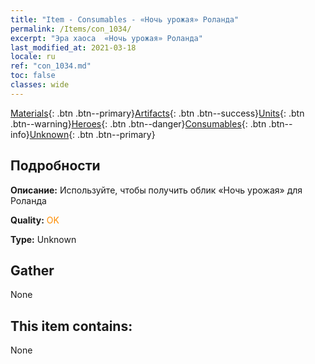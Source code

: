 ```yaml
---
title: "Item - Consumables - «Ночь урожая» Роланда"
permalink: /Items/con_1034/
excerpt: "Эра хаоса  «Ночь урожая» Роланда"
last_modified_at: 2021-03-18
locale: ru
ref: "con_1034.md"
toc: false
classes: wide
---
```

 [Materials](/ru/Items/){: .btn .btn--primary}[Artifacts](/ru/Items/Artifacts/){: .btn .btn--success}[Units](/ru/Items/Units/){: .btn .btn--warning}[Heroes](/ru/Items/Heroes/){: .btn .btn--danger}[Consumables](/ru/Items/Consumables/){: .btn .btn--info}[Unknown](/ru/Items/Unknown/){: .btn .btn--primary}

## Подробности
 **Описание:** Используйте, чтобы получить облик «Ночь урожая» для Роланда

 **Quality:** <span style="color: #FF8C00">OK</span>

 **Type:** Unknown

## Gather

  None

## This item contains:

  None

